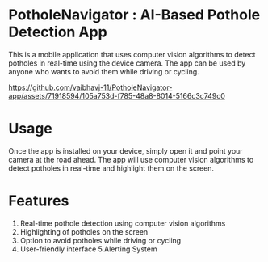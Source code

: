 
# PotholeNavigator :  AI-Based Pothole Detection App
This is a mobile application that uses computer vision algorithms to detect potholes in real-time using the device camera. The app can be used by anyone who wants to avoid them while driving or cycling.

https://github.com/vaibhavj-11/PotholeNavigator-app/assets/71918594/105a753d-f785-48a8-8014-5166c3c749c0

# Usage
Once the app is installed on your device, simply open it and point your camera at the road ahead. The app will use computer vision algorithms to detect potholes in real-time and highlight them on the screen. 

# Features
1. Real-time pothole detection using computer vision algorithms
2. Highlighting of potholes on the screen
3. Option to avoid potholes while driving or cycling
4. User-friendly interface
5.Alerting System
